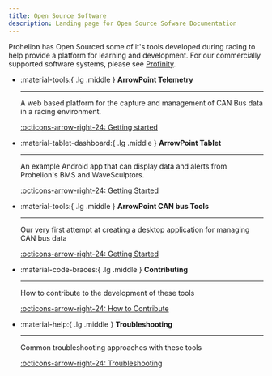 ```yaml
---
title: Open Source Software
description: Landing page for Open Source Sofware Documentation
---
```


Prohelion has Open Sourced some of it's tools developed during racing to help provide a platform for learning and development.  For our commercially supported software systems, please see [Profinity](../Profinity/index.md).

<div class="grid cards" markdown>

-   :material-tools:{ .lg .middle } __ArrowPoint Telemetry__

    ---

    A web based platform for the capture and management of CAN Bus data in a racing environment.

    [:octicons-arrow-right-24: Getting started](ArrowPoint_Telemetry/index.md)

-   :material-tablet-dashboard:{ .lg .middle } __ArrowPoint Tablet__

    ---

    An example Android app that can display data and alerts from Prohelion's BMS and WaveSculptors.

    [:octicons-arrow-right-24: Getting Started](ArrowPoint_Tablet/index.md)

-   :material-tools:{ .lg .middle } __ArrowPoint CAN bus Tools__

    ---

    Our very first attempt at creating a desktop application for managing CAN bus data

    [:octicons-arrow-right-24: Getting Started](ArrowPoint_CANBus_Tools/index.md)

-   :material-code-braces:{ .lg .middle } __Contributing__

    ---

    How to contribute to the development of these tools

    [:octicons-arrow-right-24: How to Contribute](10_Contributing.md)    

-   :material-help:{ .lg .middle } __Troubleshooting__

    ---

    Common troubleshooting approaches with these tools

    [:octicons-arrow-right-24: Troubleshooting](20_Troubleshooting.md)

</div>